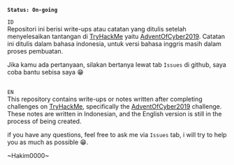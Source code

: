 **`Status: On-going`**


`ID`
<br>Repositori ini berisi write-ups atau catatan yang ditulis setelah menyelesaikan tantangan di [TryHackMe](tryhackme.com) yaitu [AdventOfCyber2019](https://tryhackme.com/room/25daysofchristmas). Catatan ini ditulis dalam bahasa indonesia, untuk versi bahasa inggris masih dalam proses pembuatan.

Jika kamu ada pertanyaan, silakan bertanya lewat tab `Issues` di github, saya coba bantu sebisa saya 😁



<br>`EN`
<br>This repository contains write-ups or notes written after completing challenges on [TryHackMe](tryhackme.com), specifically the [AdventOfCyber2019](https://tryhackme.com/room/25daysofchristmas) challenge. These notes are written in Indonesian, and the English version is still in the process of being created.

if you have any questions, feel free to ask me via `Issues` tab, i will try to help you as much as possible 😁.

~Hakim0000~

